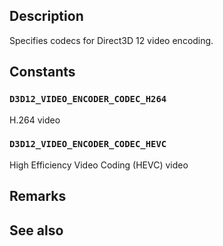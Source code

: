 ## Description

Specifies codecs for Direct3D 12 video encoding.

## Constants

### `D3D12_VIDEO_ENCODER_CODEC_H264`

H.264 video

### `D3D12_VIDEO_ENCODER_CODEC_HEVC`

High Efficiency Video Coding (HEVC) video

## Remarks

## See also